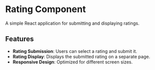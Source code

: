 # Rating Component

A simple React application for submitting and displaying ratings.

## Features

- **Rating Submission**: Users can select a rating and submit it.
- **Rating Display**: Displays the submitted rating on a separate page.
- **Responsive Design**: Optimized for different screen sizes.

